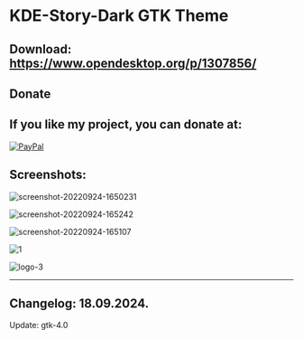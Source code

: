 # KDE-Story-Dark GTK Theme

Download: https://www.opendesktop.org/p/1307856/
-----------------------------------------------


<html>
  <head>
    <meta charset="utf-8" />
  </head>
  <body>
    <h2>Donate</h2>
    <h2>If you like my project, you can donate at:</h2>
    <a href="https://www.paypal.com/paypalme/VesnaLazic">
    <img src="PayPal.png" alt="PayPal" />
    </a>
  </body>
</html>

Screenshots:
------------

![screenshot-20220924-1650231](https://github.com/L4ki/KDE-Story-GTK-Theme/assets/45247573/0c48400c-5dd9-452f-9e82-b66a8a753d5d)


![screenshot-20220924-165242](https://github.com/L4ki/KDE-Story-GTK-Theme/assets/45247573/32b7d0ba-f76f-424b-b6fe-b16fb4df76ed)

![screenshot-20220924-165107](https://github.com/L4ki/KDE-Story-GTK-Theme/assets/45247573/12df507d-ce95-460b-9d71-48f638f7595d)

![1](https://github.com/L4ki/KDE-Story-GTK-Theme/assets/45247573/0cd97f84-739f-4190-bf56-7644b8b43d83)

![logo-3](https://github.com/L4ki/KDE-Story-GTK-Theme/assets/45247573/d1feb44b-51e4-4a30-b743-750ddc1bfe92)

____________________________________________________________________________________________________________________________________

Changelog: 18.09.2024.
---------------------

Update: gtk-4.0
